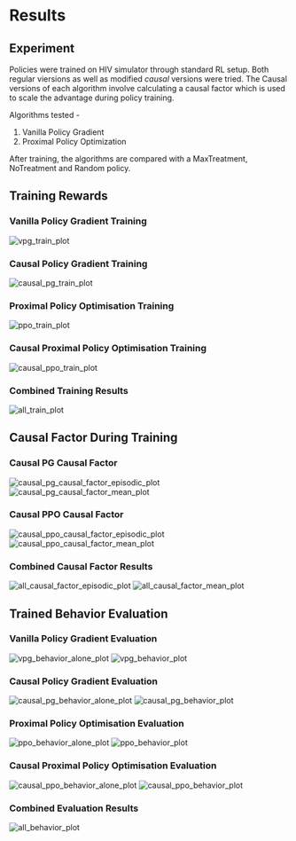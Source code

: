 # Results

## Experiment

Policies were trained on HIV simulator through standard RL setup. Both regular viersions as well as modified *causal* versions were tried. The Causal versions of each algorithm involve calculating a causal factor which is used to scale the advantage during policy training.

Algorithms tested -

1. Vanilla Policy Gradient
2. Proximal Policy Optimization

After training, the algorithms are compared with a MaxTreatment, NoTreatment and Random policy.

## Training Rewards

### Vanilla Policy Gradient Training

![vpg_train_plot](./plots/vpg_train_rewards.png)

### Causal Policy Gradient Training

![causal_pg_train_plot](./plots/cpg_train_rewards.png)

### Proximal Policy Optimisation Training

![ppo_train_plot](./plots/ppo_train_rewards.png)

### Causal Proximal Policy Optimisation Training

![causal_ppo_train_plot](./plots/cppo_train_rewards.png)

### Combined Training Results

![all_train_plot](./plots/all_train_rewards.png)

## Causal Factor During Training

### Causal PG Causal Factor

![causal_pg_causal_factor_episodic_plot](./plots/cpg_episodic_causal_factor.png)
![causal_pg_causal_factor_mean_plot](./plots/cpg_mean_causal_factor.png)

### Causal PPO Causal Factor

![causal_ppo_causal_factor_episodic_plot](./plots/cppo_episodic_causal_factor.png)
![causal_ppo_causal_factor_mean_plot](./plots/cppo_mean_causal_factor.png)

### Combined Causal Factor Results

![all_causal_factor_episodic_plot](./plots/both_episodic_causal_factor.png)
![all_causal_factor_mean_plot](./plots/both_mean_causal_factor.png)

## Trained Behavior Evaluation

### Vanilla Policy Gradient Evaluation

![vpg_behavior_alone_plot](./plots/vpg_alone_behavior_120720193150.png)
![vpg_behavior_plot](./plots/vpg_behavior_120720193152.png)

### Causal Policy Gradient Evaluation

![causal_pg_behavior_alone_plot](./plots/causal_pg_alone_behavior_120720193155.png)
![causal_pg_behavior_plot](./plots/causal_ppo_behavior_120720193204.png)

### Proximal Policy Optimisation Evaluation

![ppo_behavior_alone_plot](./plots/ppo_behavior_120720193200.png)
![ppo_behavior_plot](./plots/ppo_alone_behavior_120720193158.png)

### Causal Proximal Policy Optimisation Evaluation

![causal_ppo_behavior_alone_plot](./plots/causal_ppo_alone_behavior_120720193202.png)
![causal_ppo_behavior_plot](./plots/causal_ppo_behavior_120720193204.png)

### Combined Evaluation Results

![all_behavior_plot](./plots/all_behavior_120720193207.png)
